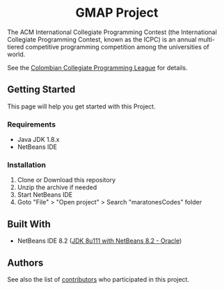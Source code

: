 <div align="center">
	<h1> GMAP Project </h1>
</div>

The ACM International Collegiate Programming Contest (the International Collegiate
 Programming Contest, known as the ICPC) is an annual multi-tiered competitive
 programming competition among the universities of world.

See the [Colombian Collegiate Programming League](https://www.programmingleague.org/)
 for details.

<a name="started"></a>
## Getting Started

This page will help you get started with this Project.

<a name="requirements"></a>
### Requirements

  * Java JDK 1.8.x
  * NetBeans IDE

<a name="installation"></a>
### Installation

  1. Clone or Download this repository
  2. Unzip the archive if needed
  3. Start NetBeans IDE
  4. Goto "File" > "Open project" > Search "maratonesCodes" folder

<a name="built"></a>
## Built With

  * NetBeans IDE 8.2 ([JDK 8u111 with NetBeans 8.2 - Oracle](http://www.oracle.com/technetwork/es/java/javase/downloads/jdk-netbeans-jsp-3413139-esa.html))

<a name="authors"></a>
## Authors

See also the list of [contributors](https://github.com/simarhj/maratonesCodes/graphs/contributors)
 who participated in this project.
